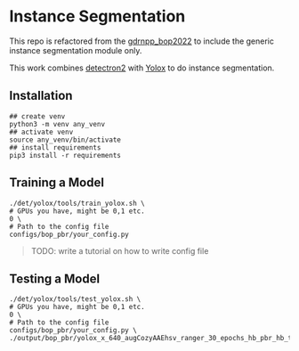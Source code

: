 # Instance Segmentation

This repo is refactored from the [gdrnpp_bop2022](https://github.com/shanice-l/gdrnpp_bop2022) to include the generic instance segmentation module only.

This work combines [detectron2](https://github.com/facebookresearch/detectron2) with [Yolox](https://github.com/Megvii-BaseDetection/YOLOX) to do instance segmentation.

## Installation

```shell
## create venv
python3 -m venv any_venv
## activate venv
source any_venv/bin/activate
## install requirements
pip3 install -r requirements
```

## Training a Model

```shell
./det/yolox/tools/train_yolox.sh \
# GPUs you have, might be 0,1 etc.
0 \
# Path to the config file
configs/bop_pbr/your_config.py
```
> TODO: write a tutorial on how to write config file

## Testing a Model

```shell
./det/yolox/tools/test_yolox.sh \
# GPUs you have, might be 0,1 etc.
0 \
# Path to the config file
configs/bop_pbr/your_config.py \
./output/bop_pbr/yolox_x_640_augCozyAAEhsv_ranger_30_epochs_hb_pbr_hb_test_primesense_bop19/model_final.pth"
```